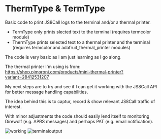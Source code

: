 # ThermType & TermType

Basic code to print JS8Call logs to the terminal and/or a thermal printer.

- TermType only prints slected text to the terminal (requires termcolor module)
- ThermType prints selected text to a thermal printer and the terminal (requires termcolor and adafruit_thermal_printer modules)

The code is very basic as I am just learning as I go along. 

The thermal printer I'm using is from:
https://shop.pimoroni.com/products/mini-thermal-printer?variant=28412531207

My next steps are to try and see if I can get it working with the JS8Call API for better message handling capabilities.

The idea behind this is to captur, record & show relevant JS8Call traffic of interest.

With minor adjustments the code should easily lend itself to monitoring Direwolf (e.g. APRS messages) and perhaps PAT (e.g. email notification).


![working](https://user-images.githubusercontent.com/120377036/207146712-1145ed90-e14a-4da9-853f-27035d58a370.jpg)
![terminaloutput](https://user-images.githubusercontent.com/120377036/207146739-9e26c922-dd10-4662-9911-67e45bab7b20.png)
